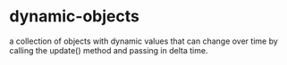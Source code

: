 # dynamic-objects
a collection of objects with dynamic values that can change over time by calling the update() method and passing in delta time.